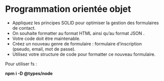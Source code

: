 # Programmation orientée objet

- Appliquez les principes SOLID pour optimiser la gestion des formulaires de contact.
- On souhaite formatter au format HTML ainsi qu’au format JSON .
- Votre code doit être maintenable.
- Créez un nouveau genre de formulaire : formulaire d’inscription (pseudo, email, mot de passe).
- Utilisez votre structure de code pour formatter ce nouveau formulaire.

Pour utiliser fs :

**npm i -D @types/node**
